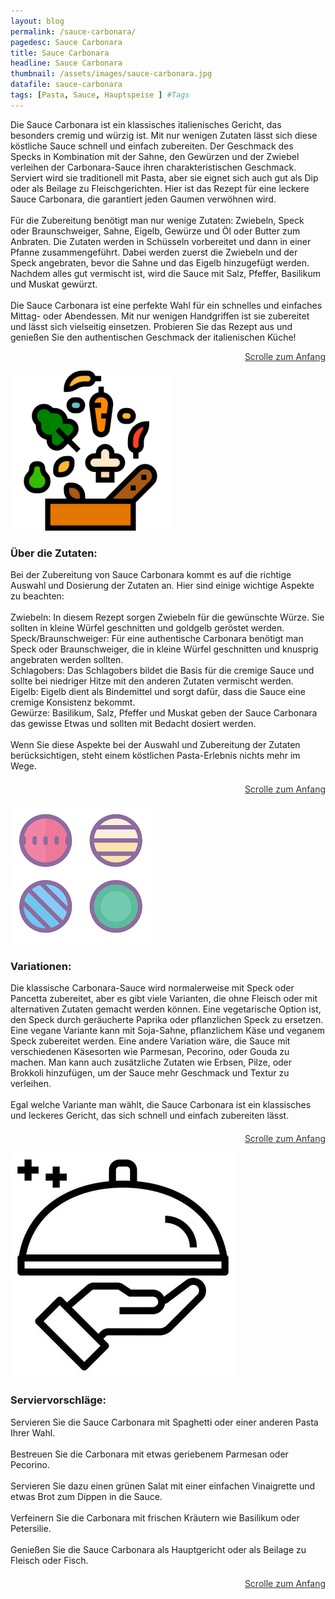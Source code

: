 ```yaml
---
layout: blog
permalink: /sauce-carbonara/
pagedesc: Sauce Carbonara
title: Sauce Carbonara
headline: Sauce Carbonara
thumbnail: /assets/images/sauce-carbonara.jpg
datafile: sauce-carbonara
tags: [Pasta, Sauce, Hauptspeise ] #Tags
---
```

<!-- Einleitungstext -->
<p>
    Die Sauce Carbonara ist ein klassisches italienisches Gericht, das besonders cremig und würzig ist. Mit nur wenigen Zutaten lässt sich diese köstliche Sauce schnell und einfach zubereiten. Der Geschmack des Specks in Kombination mit der
    Sahne, den Gewürzen und der Zwiebel verleihen der Carbonara-Sauce ihren charakteristischen Geschmack. Serviert wird sie traditionell mit Pasta, aber sie eignet sich auch gut als Dip oder als Beilage zu Fleischgerichten. Hier ist das
    Rezept für eine leckere Sauce Carbonara, die garantiert jeden Gaumen verwöhnen wird.
    <br />
    <br />
    Für die Zubereitung benötigt man nur wenige Zutaten: Zwiebeln, Speck oder Braunschweiger, Sahne, Eigelb, Gewürze und Öl oder Butter zum Anbraten. Die Zutaten werden in Schüsseln vorbereitet und dann in einer Pfanne zusammengeführt.
    Dabei werden zuerst die Zwiebeln und der Speck angebraten, bevor die Sahne und das Eigelb hinzugefügt werden. Nachdem alles gut vermischt ist, wird die Sauce mit Salz, Pfeffer, Basilikum und Muskat gewürzt.
    <br />
    <br />
    Die Sauce Carbonara ist eine perfekte Wahl für ein schnelles und einfaches Mittag- oder Abendessen. Mit nur wenigen Handgriffen ist sie zubereitet und lässt sich vielseitig einsetzen. Probieren Sie das Rezept aus und genießen Sie den
    authentischen Geschmack der italienischen Küche!
</p>
<p style="text-align: right;">
    <a href="#" style="color: #333">Scrolle zum Anfang <i class="fa-solid fa-chevron-up"></i></a>
</p>
<!-- Zutaten> -->
<div class="row" style="margin-bottom: 20px;">
    <div class="col-12 col-lg-4">
        <img src="/assets/images/zutaten.png" alt="Zutaten" />
    </div>
    <div class="col-12 col-lg">
        <h3>Über die Zutaten:</h3>
        <p>
            Bei der Zubereitung von Sauce Carbonara kommt es auf die richtige Auswahl und Dosierung der Zutaten an. Hier sind einige wichtige Aspekte zu beachten:
            <br />
            <br />
            <i class="fa-regular fa-circle-check"></i> Zwiebeln: In diesem Rezept sorgen Zwiebeln für die gewünschte Würze. Sie sollten in kleine Würfel geschnitten und goldgelb geröstet werden.
            <br />
            <i class="fa-regular fa-circle-check"></i> Speck/Braunschweiger: Für eine authentische Carbonara benötigt man Speck oder Braunschweiger, die in kleine Würfel geschnitten und knusprig angebraten werden sollten.
            <br />
            <i class="fa-regular fa-circle-check"></i> Schlagobers: Das Schlagobers bildet die Basis für die cremige Sauce und sollte bei niedriger Hitze mit den anderen Zutaten vermischt werden.
            <br />
            <i class="fa-regular fa-circle-check"></i> Eigelb: Eigelb dient als Bindemittel und sorgt dafür, dass die Sauce eine cremige Konsistenz bekommt.
            <br />
            <i class="fa-regular fa-circle-check"></i> Gewürze: Basilikum, Salz, Pfeffer und Muskat geben der Sauce Carbonara das gewisse Etwas und sollten mit Bedacht dosiert werden. <br />
            <br />
            Wenn Sie diese Aspekte bei der Auswahl und Zubereitung der Zutaten berücksichtigen, steht einem köstlichen Pasta-Erlebnis nichts mehr im Wege.
        </p>
    </div>
</div>
<p style="text-align: right;">
    <a href="#" style="color: #333">Scrolle zum Anfang <i class="fa-solid fa-chevron-up"></i></a>
</p>
<!-- Variationen -->
<div class="row" style="margin-bottom: 20px;">
    <div class="col-12 col-lg-4">
        <img src="/assets/images/variations.png" alt="Variationen" />
    </div>
    <div class="col-12 col-lg">
        <h3>Variationen:</h3>
        <p>
            Die klassische Carbonara-Sauce wird normalerweise mit Speck oder Pancetta zubereitet, aber es gibt viele Varianten, die ohne Fleisch oder mit alternativen Zutaten gemacht werden können. Eine vegetarische Option ist, den Speck
            durch geräucherte Paprika oder pflanzlichen Speck zu ersetzen. Eine vegane Variante kann mit Soja-Sahne, pflanzlichem Käse und veganem Speck zubereitet werden. Eine andere Variation wäre, die Sauce mit verschiedenen Käsesorten
            wie Parmesan, Pecorino, oder Gouda zu machen. Man kann auch zusätzliche Zutaten wie Erbsen, Pilze, oder Brokkoli hinzufügen, um der Sauce mehr Geschmack und Textur zu verleihen.
            <br />
            <br />
            Egal welche Variante man wählt, die Sauce Carbonara ist ein klassisches und leckeres Gericht, das sich schnell und einfach zubereiten lässt.
        </p>
    </div>
</div>
<p style="text-align: right;">
    <a href="#" style="color: #333">Scrolle zum Anfang <i class="fa-solid fa-chevron-up"></i></a>
</p>
<!-- Serviervorschläge -->
<div class="row" style="margin-bottom: 20px;">
    <div class="col-12 col-lg-4">
        <img src="/assets/images/serving-tips.jpg" alt="Variationen" />
    </div>
    <div class="col-12 col-lg">
        <h3>Serviervorschläge:</h3>
        <p>
            <i class="fa-regular fa-circle-check"></i> Servieren Sie die Sauce Carbonara mit Spaghetti oder einer anderen Pasta Ihrer Wahl. <br />
            <br />
            <i class="fa-regular fa-circle-check"></i> Bestreuen Sie die Carbonara mit etwas geriebenem Parmesan oder Pecorino. <br />
            <br />
            <i class="fa-regular fa-circle-check"></i> Servieren Sie dazu einen grünen Salat mit einer einfachen Vinaigrette und etwas Brot zum Dippen in die Sauce. <br />
            <br />
            <i class="fa-regular fa-circle-check"></i> Verfeinern Sie die Carbonara mit frischen Kräutern wie Basilikum oder Petersilie. <br />
            <br />
            <i class="fa-regular fa-circle-check"></i> Genießen Sie die Sauce Carbonara als Hauptgericht oder als Beilage zu Fleisch oder Fisch.
        </p>
    </div>
</div>
<p style="text-align: right;">
    <a href="#" style="color: #333">Scrolle zum Anfang <i class="fa-solid fa-chevron-up"></i></a>
</p>